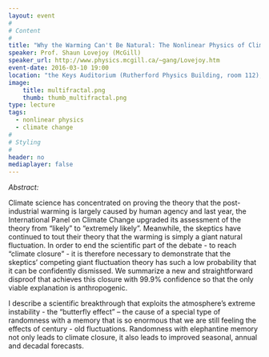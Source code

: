 ```yaml
---
layout: event
#
# Content
#
title: "Why the Warming Can't Be Natural: The Nonlinear Physics of Climate Closure"
speaker: Prof. Shaun Lovejoy (McGill)
speaker_url: http://www.physics.mcgill.ca/~gang/Lovejoy.htm
event-date: 2016-03-10 19:00
location: "the Keys Auditorium (Rutherford Physics Building, room 112), McGill University"
image:
    title: multifractal.png
    thumb: thumb_multifractal.png
type: lecture
tags:
  - nonlinear physics
  - climate change
#
# Styling
#
header: no
mediaplayer: false
---
```

*Abstract:*

Climate science has concentrated on proving the theory that the post-industrial warming is largely caused by human agency and last year, the International Panel on Climate Change upgraded its assessment of the theory from “likely” to “extremely likely”. Meanwhile, the skeptics have continued to tout their theory that the warming is simply a giant natural fluctuation. In order to end the scientific part of the debate - to reach “climate closure” - it is therefore necessary to demonstrate that the skeptics’ competing giant fluctuation theory has such a low probability that it can be confidently dismissed. We summarize a new and straightforward disproof that achieves this closure with 99.9% confidence so that the only viable explanation is anthropogenic.

I describe a scientific breakthrough that exploits the atmosphere’s extreme instability - the “butterfly effect” – the cause of a special type of randomness with a memory that is so enormous that we are still feeling the effects of century - old fluctuations. Randomness with elephantine memory not only leads to climate closure, it also leads to improved seasonal, annual and decadal forecasts.
